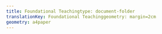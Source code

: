```yaml
---
title: Foundational Teachingtype: document-folder
translationKey: Foundational Teachinggeometry: margin=2cm
geometry: a4paper
---
```

